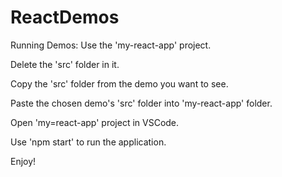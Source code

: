 # ReactDemos
Running Demos:
Use the 'my-react-app' project.

Delete the 'src' folder in it.

Copy the 'src' folder from the demo you want to see.

Paste the chosen demo's 'src' folder into 'my-react-app' folder.

Open 'my=react-app' project in VSCode.

Use 'npm start' to run the application.

Enjoy!
